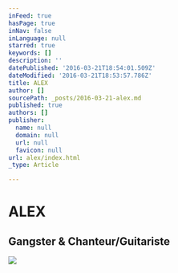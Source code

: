 ```yaml
---
inFeed: true
hasPage: true
inNav: false
inLanguage: null
starred: true
keywords: []
description: ''
datePublished: '2016-03-21T18:54:01.509Z'
dateModified: '2016-03-21T18:53:57.786Z'
title: ALEX
author: []
sourcePath: _posts/2016-03-21-alex.md
published: true
authors: []
publisher:
  name: null
  domain: null
  url: null
  favicon: null
url: alex/index.html
_type: Article

---
```

# ALEX

## Gangster & Chanteur/Guitariste
![](https://s3-us-west-2.amazonaws.com/the-grid-img/p/7c1ff7d066162af53ef34c9bbbb7105c8fb8ce95.jpg)